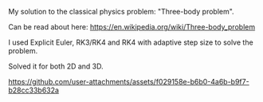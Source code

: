 My solution to the classical physics problem: "Three-body problem".


Can be read about here: https://en.wikipedia.org/wiki/Three-body_problem


I used Explicit Euler, RK3/RK4 and RK4 with adaptive step size to solve the problem.


Solved it for both 2D and 3D.






https://github.com/user-attachments/assets/f029158e-b6b0-4a6b-b9f7-b28cc33b632a










